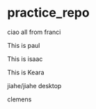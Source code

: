 # practice_repo
ciao all from franci

This is paul

This is isaac

This is Keara

jiahe/jiahe desktop

clemens
